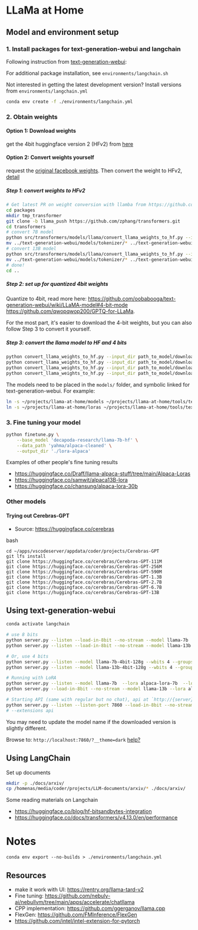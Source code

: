 # LLaMa at Home

## Model and environment setup

### 1. Install packages for text-generation-webui and langchain

Following instruction from [text-generation-webui](https://github.com/oobabooga/text-generation-webui#manual-installation-using-conda):

For additional package installation, see `environments/langchain.sh`

Not interested in getting the latest development version? Install versions from `environments/langchain.yml`

```bash
conda env create -f ./environments/langchain.yml
```

### 2. Obtain weights

#### Option 1: Download weights

get the 4bit huggingface version 2 (HFv2) from [here](https://rentry.org/llama-tard-v2)

#### Option 2: Convert weights yourself

request the [original facebook weights](https://github.com/facebookresearch/llama). Then convert the weight to HFv2, [detail](https://github.com/oobabooga/text-generation-webui/wiki/LLaMA-model#convert_llama_weights_to_hfpy)

##### Step 1: convert weights to HFv2

```bash
# Get latest PR on weight conversion with llamba from https://github.com/huggingface/transformers
cd packages
mkdir tmp_transformer
git clone -b llama_push https://github.com/zphang/transformers.git
cd transformers
# convert 7B model
python src/transformers/models/llama/convert_llama_weights_to_hf.py --input_dir ../llama/downloads --model_size 7B --output_dir ../text-generation-webui/models
mv ../text-generation-webui/models/tokenizer/* ../text-generation-webui/models/llama-7b
# convert 13B model
python src/transformers/models/llama/convert_llama_weights_to_hf.py --input_dir ../llama/downloads --model_size 13B --output_dir ../text-generation-webui/models
mv ../text-generation-webui/models/tokenizer/* ../text-generation-webui/models/llama-13b
# done!
cd ..
```

##### Step 2: set up for quantized 4bit weights

Quantize to 4bit, read more here: https://github.com/oobabooga/text-generation-webui/wiki/LLaMA-model#4-bit-mode
https://github.com/qwopqwop200/GPTQ-for-LLaMa.

For the most part, it's easier to download the 4-bit weights, but you can also follow Step 3 to convert it yourself.

##### Step 3: convert the llama model to HF and 4 bits

```bash
python convert_llama_weights_to_hf.py --input_dir path_to_model/downloads --model_size 7B --output_dir ../../models_converted
python convert_llama_weights_to_hf.py --input_dir path_to_model/downloads --model_size 13B --output_dir ../../models_converted
python convert_llama_weights_to_hf.py --input_dir path_to_model/downloads --model_size 30B --output_dir ../../models_converted
python convert_llama_weights_to_hf.py --input_dir path_to_model/downloads --model_size 65B --output_dir ../../models_converted
```

The models need to be placed in the `models/` folder, and symbolic linked for text-generation-webui. For example:
```bash
ln -s ~/projects/llama-at-home/models ~/projects/llama-at-home/tools/text-generation-webui/models
ln -s ~/projects/llama-at-home/loras ~/projects/llama-at-home/tools/text-generation-webui/loras
```

### 3. Fine tuning your model

```bash
python finetune.py \
    --base_model 'decapoda-research/llama-7b-hf' \
    --data_path 'yahma/alpaca-cleaned' \
    --output_dir './lora-alpaca'
```

Examples of other people's fine tuning results
* https://huggingface.co/Draff/llama-alpaca-stuff/tree/main/Alpaca-Loras
* https://huggingface.co/samwit/alpaca13B-lora
* https://huggingface.co/chansung/alpaca-lora-30b

### Other models

#### Trying out Cerebras-GPT

* Source: https://huggingface.co/cerebras

bash
```
cd ~/apps/vscodeserver/appdata/coder/projects/Cerebras-GPT
git lfs install
git clone https://huggingface.co/cerebras/Cerebras-GPT-111M
git clone https://huggingface.co/cerebras/Cerebras-GPT-256M
git clone https://huggingface.co/cerebras/Cerebras-GPT-590M
git clone https://huggingface.co/cerebras/Cerebras-GPT-1.3B
git clone https://huggingface.co/cerebras/Cerebras-GPT-2.7B
git clone https://huggingface.co/cerebras/Cerebras-GPT-6.7B
git clone https://huggingface.co/cerebras/Cerebras-GPT-13B
```


## Using text-generation-webui

```bash
conda activate langchain

# use 8 bits
python server.py --listen --load-in-8bit --no-stream --model llama-7b
python server.py --listen --load-in-8bit --no-stream --model llama-13b

# Or, use 4 bits
python server.py --listen --model llama-7b-4bit-128g --wbits 4 --groupsize 128 --no-stream --chat
python server.py --listen --model llama-13b-4bit-128g --wbits 4 --groupsize 128 -chat

# Running with LoRA
python server.py --listen --model llama-7b  --lora alpaca-lora-7b  --load-in-8bit
python server.py --load-in-8bit --no-stream --model llama-13b --lora alpaca13B-lora --listen

# Starting API (same with regular but no chat), api at `http://{server}:7860/api/textgen`
python server.py --listen --listen-port 7860 --load-in-8bit --no-stream --model llama-7b
# --extensions api
```

You may need to update the model name if the downloaded version is slightly different.

Browse to: `http://localhost:7860/?__theme=dark`
[help?](https://github.com/oobabooga/text-generation-webui#starting-the-web-ui)

## Using LangChain

Set up documents

```bash
mkdir -p ./docs/arxiv/
cp /homenas/media/coder/projects/LLM-documents/arxiv/* ./docs/arxiv/
```

Some reading materials on Langchain
* https://huggingface.co/blog/hf-bitsandbytes-integration
* https://huggingface.co/docs/transformers/v4.13.0/en/performance


# Notes

```
conda env export --no-builds > ./environments/langchain.yml
```

## Resources
* make it work with UI: https://rentry.org/llama-tard-v2
* Fine tuning: https://github.com/nebuly-ai/nebullvm/tree/main/apps/accelerate/chatllama
* CPP implementation: https://github.com/ggerganov/llama.cpp
* FlexGen: https://github.com/FMInference/FlexGen
* https://github.com/intel/intel-extension-for-pytorch
